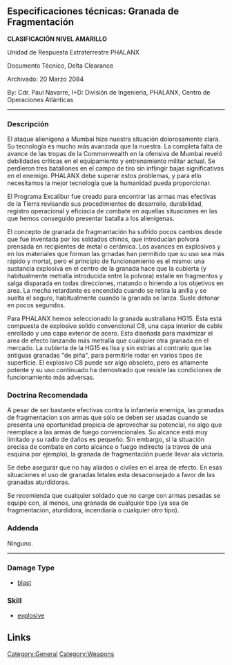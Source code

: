 ## Especificaciones técnicas: Granada de Fragmentación

**CLASIFICACIÓN NIVEL AMARILLO**

Unidad de Respuesta Extraterrestre PHALANX

Documento Técnico, Delta Clearance

Archivado: 20 Marzo 2084

By: Cdr. Paul Navarre, I+D: División de Ingenieria, PHALANX, Centro de
Operaciones Atlánticas

------------------------------------------------------------------------

### Descripción

El ataque alienígena a Mumbai hizo nuestra situación dolorosamente
clara. Su tecnología es mucho más avanzada que la nuestra. La completa
falta de avance de las tropas de la Commonwealth en la ofensiva de
Mumbai reveló debilidades críticas en el equipamiento y entrenamiento
militar actual. Se perdieron tres batallones en el campo de tiro sin
inflingir bajas significativas en el enemigo. PHALANX debe superar estos
problemas, y para ello necesitamos la mejor tecnología que la humanidad
pueda proporcionar.

El Programa Excalibur fue creado para encontrar las armas mas efectivas
de la Tierra revisando sus procedimientos de desarrollo, durabilidad,
registro operacional y eficiacia de combate en aquellas situaciones en
las que hemos conseguido presentar batalla a los alienigenas.

El concepto de granada de fragmantación ha sufrido pocos cambios desde
que fue inventada por los soldados chinos, que introducían polvora
prensada en recipientes de metal o cerámica. Los avances en explosivos y
en los materiales que forman las grnadas han permitido que su uso sea
más rápido y mortal, pero el principio de funcionamiento es el mismo:
una sustancia explosiva en el centro de la granada hace que la cubierta
(y habitualmente metralla introducida entre la polvora) estalle en
fragmentos y salga disparada en todas direcciones, matando o hiriendo a
los objetivos en area. La mecha retardante es encendida cuando se retira
la anilla y se suelta el seguro, habitualmente cuando la granada se
lanza. Suele detonar en pocos segundos.

Para PHALANX hemos seleccionado la granada australiana HG15. Ésta está
compuesta de explosivo solido convencional C8, una capa interior de
cable enrollado y una capa exterior de acero. Esta diseñada para
maximizar el area de efecto lanzando más metralla que cualquier otra
granada en el mercado. La cubierta de la HG15 es lisa y sin estrias al
contrario que las antiguas granadas "de piña", para permitirle rodar en
varios tipos de superficie. El explosivo C8 puede ser algo obsoleto,
pero es altamente potente y su uso continuado ha demostrado que resiste
las condiciones de funcionamiento más adversas.

### Doctrina Recomendada

A pesar de ser bastante efectivas contra la infantería enemiga, las
granadas de fragmentacion son armas que sólo se deben ser usadas cuando
se presenta una oportunidad propicia de aprovechar su potencial, no algo
que reemplace a las armas de fuego convencionales. Su alcance está muy
limitado y su radio de daños es pequeño. Sin embargo, si la situación
precisa de combate en corto alcance o fuego indirecto (a traves de una
esquina por ejemplo), la granada de fragmentación puede llevar ala
victoria.

Se debe asegurar que no hay aliados o civiles en el area de efecto. En
esas situaciones el uso de granadas letales esta desaconsejado a favor
de las granadas aturdidoras.

Se recomienda que cualquier soldado que no carge con armas pesadas se
equipe con, al menos, una granada de cualquier tipo (ya sea de
fragmentacion, aturdidora, incendiaria o cualquier otro tipo).

### Addenda

Ninguno.

------------------------------------------------------------------------

### Damage Type

- [blast](Damage/blast "wikilink")

### Skill

- [explosive](Skills/explosive "wikilink")

## Links

[Category:General](Category:General "wikilink")
[Category:Weapons](Category:Weapons "wikilink")